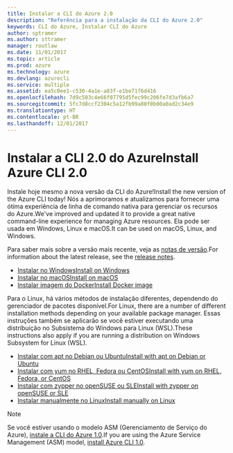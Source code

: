 ```yaml
---
title: Instalar a CLI do Azure 2.0
description: "Referência para a instalação da CLI do Azure 2.0"
keywords: CLI do Azure, Instalar CLI do Azure
author: sptramer
ms.author: sttramer
manager: routlaw
ms.date: 11/01/2017
ms.topic: article
ms.prod: azure
ms.technology: azure
ms.devlang: azurecli
ms.service: multiple
ms.assetid: ea5c0ee1-c530-4a1e-a83f-e1be71f6d416
ms.openlocfilehash: 7d9c503c4e66f07795d5fec99c206fe7d3afb6a7
ms.sourcegitcommit: 5fc7d8ccf2304c5a12fb99a80f0b00a0ad2c34e9
ms.translationtype: HT
ms.contentlocale: pt-BR
ms.lasthandoff: 12/01/2017
---
```

# <a name="install-azure-cli-20"></a><span data-ttu-id="97a8e-104">Instalar a CLI 2.0 do Azure</span><span class="sxs-lookup"><span data-stu-id="97a8e-104">Install Azure CLI 2.0</span></span>

<span data-ttu-id="97a8e-105">Instale hoje mesmo a nova versão da CLI do Azure!</span><span class="sxs-lookup"><span data-stu-id="97a8e-105">Install the new version of the Azure CLI today!</span></span>
<span data-ttu-id="97a8e-106">Nós a aprimoramos e atualizamos para fornecer uma ótima experiência de linha de comando nativa para gerenciar os recursos do Azure.</span><span class="sxs-lookup"><span data-stu-id="97a8e-106">We've improved and updated it to provide a great native command-line experience for managing Azure resources.</span></span>
<span data-ttu-id="97a8e-107">Ela pode ser usada em Windows, Linux e macOS.</span><span class="sxs-lookup"><span data-stu-id="97a8e-107">It can be used on macOS, Linux, and Windows.</span></span>

<span data-ttu-id="97a8e-108">Para saber mais sobre a versão mais recente, veja as [notas de versão](release-notes-azure-cli.md).</span><span class="sxs-lookup"><span data-stu-id="97a8e-108">For information about the latest release, see the [release notes](release-notes-azure-cli.md).</span></span>

* [<span data-ttu-id="97a8e-109">Instalar no Windows</span><span class="sxs-lookup"><span data-stu-id="97a8e-109">Install on Windows</span></span>](install-azure-cli-windows.md)
* [<span data-ttu-id="97a8e-110">Instalar no macOS</span><span class="sxs-lookup"><span data-stu-id="97a8e-110">Install on macOS</span></span>](install-azure-cli-macos.md)
* [<span data-ttu-id="97a8e-111">Instalar imagem do Docker</span><span class="sxs-lookup"><span data-stu-id="97a8e-111">Install Docker image</span></span>](install-azure-cli-docker.md)

<span data-ttu-id="97a8e-112">Para o Linux, há vários métodos de instalação diferentes, dependendo do gerenciador de pacotes disponível.</span><span class="sxs-lookup"><span data-stu-id="97a8e-112">For Linux, there are a number of different installation methods depending on your available package manager.</span></span> <span data-ttu-id="97a8e-113">Essas instruções também se aplicarão se você estiver executando uma distribuição no Subsistema do Windows para Linux (WSL).</span><span class="sxs-lookup"><span data-stu-id="97a8e-113">These instructions also apply if you are running a distribution on Windows Subsystem for Linux (WSL).</span></span>

* [<span data-ttu-id="97a8e-114">Instalar com apt no Debian ou Ubuntu</span><span class="sxs-lookup"><span data-stu-id="97a8e-114">Install with apt on Debian or Ubuntu</span></span>](install-azure-cli-apt.md)
* [<span data-ttu-id="97a8e-115">Instalar com yum no RHEL, Fedora ou CentOS</span><span class="sxs-lookup"><span data-stu-id="97a8e-115">Install with yum on RHEL, Fedora, or CentOS </span></span>](install-azure-cli-yum.md)
* [<span data-ttu-id="97a8e-116">Instalar com zypper no openSUSE ou SLE</span><span class="sxs-lookup"><span data-stu-id="97a8e-116">Install with zypper on openSUSE or SLE </span></span>](install-azure-cli-zypper.md)
* [<span data-ttu-id="97a8e-117">Instalar manualmente no Linux</span><span class="sxs-lookup"><span data-stu-id="97a8e-117">Install manually on Linux</span></span>](install-azure-cli-linux.md)

> [!NOTE]
> <span data-ttu-id="97a8e-118">Se você estiver usando o modelo ASM (Gerenciamento de Serviço do Azure), [instale a CLI do Azure 1.0](/azure/cli-install-nodejs).</span><span class="sxs-lookup"><span data-stu-id="97a8e-118">If you are using the Azure Service Management (ASM) model, [install Azure CLI 1.0](/azure/cli-install-nodejs).</span></span>

